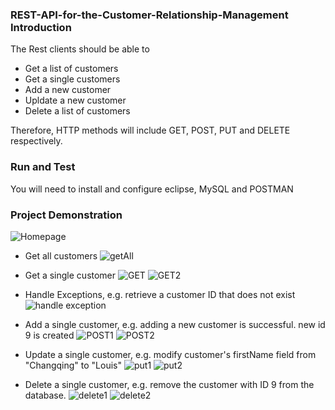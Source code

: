 ### REST-API-for-the-Customer-Relationship-Management Introduction

The Rest clients should be able to 

* Get a list of customers
* Get a single customers
* Add a new customer
* Upldate a new customer
* Delete a list of customers

Therefore, HTTP methods will include GET, POST, PUT and DELETE respectively.

### Run and Test

You will need to install and configure eclipse, MySQL and POSTMAN

### Project Demonstration

![Homepage](https://user-images.githubusercontent.com/70967683/223885308-fd5a5174-ccc7-4564-9f00-19c7b8f26362.jpg)

* Get all customers
![getAll](https://user-images.githubusercontent.com/70967683/223885678-75b97869-5281-45cc-84ca-ce2e911b524d.jpg)

* Get a single customer
![GET](https://user-images.githubusercontent.com/70967683/223885410-f579ac45-a02e-46a7-9aaa-d62aaef5e5df.jpg)
![GET2](https://user-images.githubusercontent.com/70967683/223885413-e8263409-b546-483f-abcf-961c34d91127.jpg)

* Handle Exceptions, e.g. retrieve a customer ID that does not exist
![handle exception](https://user-images.githubusercontent.com/70967683/223888123-f8ada643-905d-484d-8cca-6b283c376980.jpg)


* Add a single customer, e.g. adding a new customer is successful. new id 9 is created
![POST1](https://user-images.githubusercontent.com/70967683/223904930-a450de57-7a20-4768-87b7-1122bc5ef192.jpg)
![POST2](https://user-images.githubusercontent.com/70967683/223904931-c6a23f5a-c211-45b8-a3a1-391ac4c02ed9.jpg)

* Update a single customer, e.g. modify customer's firstName field from "Changqing" to "Louis"
![put1](https://user-images.githubusercontent.com/70967683/223906236-21718dd4-4d67-41a9-aff4-38681e0ceae6.jpg)
![put2](https://user-images.githubusercontent.com/70967683/223906239-3e5d8493-17f8-4a3d-b5e2-b4d5ed598a44.jpg)

* Delete a single customer, e.g. remove the customer with ID 9 from the database.
![delete1](https://user-images.githubusercontent.com/70967683/223907782-4154317a-6c8a-4ced-8a2d-e7e8161d9f95.jpg)
![delete2](https://user-images.githubusercontent.com/70967683/223907786-985862e0-9222-4d41-b42d-4a8b14cd8243.jpg)

